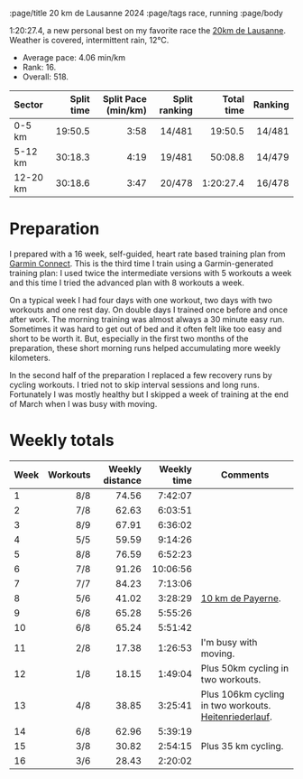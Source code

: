 :page/title 20 km de Lausanne 2024
:page/tags race, running
:page/body

1:20:27.4, a new personal best on my favorite race the [20km de Lausanne](https://20km.ch).  Weather is covered, intermittent rain, 12°C.

* Average pace: 4.06 min/km
* Rank: 16.
* Overall: 518.

| Sector         | Split time | Split Pace (min/km)  | Split ranking | Total time | Ranking
| :------------- | ---------: | -------------------: | ------------: | ---------: | ------:
| 0-5 km         | 19:50.5    | 3:58                 | 14/481        | 19:50.5    | 14/481
| 5-12 km        | 30:18.3    | 4:19                 | 19/481        | 50:08.8    | 14/479
| 12-20 km       | 30:18.6    | 3:47                 | 20/478        | 1:20:27.4  | 16/478

# Preparation

I prepared with a 16 week, self-guided, heart rate based training plan from
[Garmin Connect](https://connect.garmin.com).  This is the third time I train
using a Garmin-generated training plan: I used twice the intermediate versions
with 5 workouts a week and this time I tried the advanced plan with 8 workouts
a week.

On a typical week I had four days with one workout, two days with two workouts
and one rest day.  On double days I trained once before and once after work.
The morning training was almost always a 30 minute easy run.  Sometimes it was
hard to get out of bed and it often felt like too easy and short to be worth
it.  But, especially in the first two months of the preparation, these short
morning runs helped accumulating more weekly kilometers.

In the second half of the preparation I replaced a few recovery runs by cycling
workouts.  I tried not to skip interval sessions and long runs.  Fortunately I
was mostly healthy but I skipped a week of training at the end of March when I
was busy with moving.

# Weekly totals

| Week | Workouts | Weekly distance | Weekly time | Comments
| ---- | -------: | --------------: | ----------: | --------
| 1    | 8/8      | 74.56           |  7:42:07    |
| 2    | 7/8      | 62.63           |  6:03:51    |
| 3    | 8/9      | 67.91           |  6:36:02    |
| 4    | 5/5      | 59.59           |  9:14:26    |
| 5    | 8/8      | 76.59           |  6:52:23    |
| 6    | 7/8      | 91.26           | 10:06:56    |
| 7    | 7/7      | 84.23           |  7:13:06    |
| 8    | 5/6      | 41.02           |  3:28:29    | [10 km de Payerne](/blog/2024/03/03/10km-de-payerne-2024).
| 9    | 6/8      | 65.28           |  5:55:26    |
| 10   | 6/8      | 65.24           |  5:51:42    |
| 11   | 2/8      | 17.38           |  1:26:53    | I'm busy with moving.
| 12   | 1/8      | 18.15           |  1:49:04    | Plus 50km cycling in two workouts.
| 13   | 4/8      | 38.85           |  3:25:41    | Plus 106km cycling in two workouts. [Heitenriederlauf](blog/2024/04/06/heitenriederlauf-2024/).
| 14   | 6/8      | 62.96           |  5:39:19    |
| 15   | 3/8      | 30.82           |  2:54:15    | Plus 35 km cycling.
| 16   | 3/6      | 28.43           |  2:20:02    |
